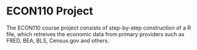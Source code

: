 # ECON110 Project

The ECON110 course project consists of step-by-step construction of a R file, which retreives the economic data from primary providers such as FRED, BEA, BLS, Census.gov and others.
  
